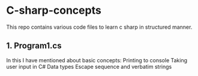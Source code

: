 # C-sharp-concepts
This repo contains various code files to learn c sharp in structured manner.

## 1. Program1.cs

In this I have mentioned about basic concepts:
Printing to console
Taking user input in C#
Data types
Escape sequence and verbatim strings
